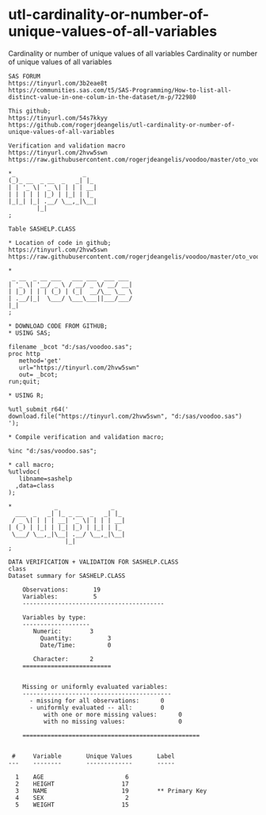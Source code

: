 # utl-cardinality-or-number-of-unique-values-of-all-variables
Cardinality or number of unique values of all variables
    Cardinality or number of unique values of all variables

    SAS FORUM
    https://tinyurl.com/3b2eae8t
    https://communities.sas.com/t5/SAS-Programming/How-to-list-all-distinct-value-in-one-colum-in-the-dataset/m-p/722980

    This github;
    https://tinyurl.com/54s7kkyy
    https://github.com/rogerjdeangelis/utl-cardinality-or-number-of-unique-values-of-all-variables

    Verification and validation macro
    https://tinyurl.com/2hvw5swn
    https://raw.githubusercontent.com/rogerjdeangelis/voodoo/master/oto_voodoo.sas

    *_                   _
    (_)_ __  _ __  _   _| |_
    | | '_ \| '_ \| | | | __|
    | | | | | |_) | |_| | |_
    |_|_| |_| .__/ \__,_|\__|
            |_|
    ;

    Table SASHELP.CLASS

    * Location of code in github;
    https://tinyurl.com/2hvw5swn
    https://raw.githubusercontent.com/rogerjdeangelis/voodoo/master/oto_voodoo.sas

    *
     _ __  _ __ ___   ___ ___  ___ ___
    | '_ \| '__/ _ \ / __/ _ \/ __/ __|
    | |_) | | | (_) | (_|  __/\__ \__ \
    | .__/|_|  \___/ \___\___||___/___/
    |_|
    ;

    * DOWNLOAD CODE FROM GITHUB;
    * USING SAS;

    filename _bcot "d:/sas/voodoo.sas";
    proc http
       method='get'
       url="https://tinyurl.com/2hvw5swn"
       out= _bcot;
    run;quit;

    * USING R;

    %utl_submit_r64('
    download.file("https://tinyurl.com/2hvw5swn", "d:/sas/voodoo.sas")
    ');

    * Compile verification and validation macro;

    %inc "d:/sas/voodoo.sas";

    * call macro;
    %utlvdoc(
       libname=sashelp
      ,data=class
    );

    *            _               _
      ___  _   _| |_ _ __  _   _| |_
     / _ \| | | | __| '_ \| | | | __|
    | (_) | |_| | |_| |_) | |_| | |_
     \___/ \__,_|\__| .__/ \__,_|\__|
                    |_|
    ;

    DATA VERIFICATION + VALIDATION FOR SASHELP.CLASS
    class
    Dataset summary for SASHELP.CLASS

        Observations:       19
        Variables:          5
        ----------------------------------------

        Variables by type:
        -------------------
           Numeric:        3
             Quantity:          3
             Date/Time:         0

           Character:      2
        =========================


        Missing or uniformly evaluated variables:
        ------------------------------------------
          - missing for all observations:      0
          - uniformly evaluated -- all:        0
              with one or more missing values:      0
              with no missing values:               0

        ==================================================


     #     Variable       Unique Values       Label
    ---    --------       -------------       -----

      1    AGE                       6
      2    HEIGHT                   17
      3    NAME                     19        ** Primary Key
      4    SEX                       2
      5    WEIGHT                   15


